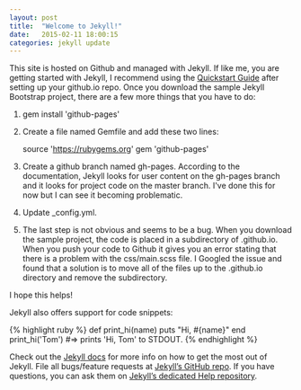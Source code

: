 ```yaml
---
layout: post
title:  "Welcome to Jekyll!"
date:   2015-02-11 18:00:15
categories: jekyll update
---
```

This site is hosted on Github and managed with Jekyll.  If like me, you are getting started with Jekyll, I recommend using the [Quickstart Guide][quickstart] after setting up your github.io repo.  Once you download the sample Jekyll Bootstrap project, there are a few more things that you have to do:

1)  gem install 'github-pages'
                                
2)  Create a file named Gemfile and add these two lines:
 
    source 'https://rubygems.org'
    gem 'github-pages'

3)  Create a github branch named gh-pages.  According to the documentation, Jekyll looks for user content on the gh-pages branch and it looks for project code on the master branch.  I've done this for now but I can see it becoming problematic.

4)  Update _config.yml. 

5)  The last step is not obvious and seems to be a bug.  When you download the sample project, the code is placed in a subdirectory of <username>.github.io.  When you push your code to Github it gives you an error stating that there is a problem with the css/main.scss file.  I Googled the issue and found that a solution is to move all of the files up to the <username>.github.io directory and remove the subdirectory. 

I hope this helps!

Jekyll also offers support for code snippets:

{% highlight ruby %}
def print_hi(name)
  puts "Hi, #{name}"
end
print_hi('Tom')
#=> prints 'Hi, Tom' to STDOUT.
{% endhighlight %}

Check out the [Jekyll docs][jekyll] for more info on how to get the most out of Jekyll. File all bugs/feature requests at [Jekyll’s GitHub repo][jekyll-gh]. If you have questions, you can ask them on [Jekyll’s dedicated Help repository][jekyll-help].

[quickstart]:  http://jekyllrb.com/docs/quickstart
[jekyll]:      http://jekyllrb.com
[jekyll-gh]:   https://github.com/jekyll/jekyll
[jekyll-help]: https://github.com/jekyll/jekyll-help
